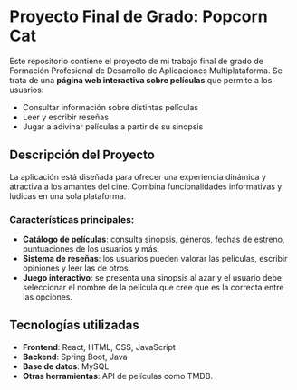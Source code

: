 # Proyecto Final de Grado: Popcorn Cat

Este repositorio contiene el proyecto de mi trabajo final de grado de Formación Profesional de Desarrollo de Aplicaciones Multiplataforma. Se trata de una **página web interactiva sobre películas** que permite a los usuarios:

- Consultar información sobre distintas películas  
- Leer y escribir reseñas  
- Jugar a adivinar películas a partir de su sinopsis  

## Descripción del Proyecto

La aplicación está diseñada para ofrecer una experiencia dinámica y atractiva a los amantes del cine. Combina funcionalidades informativas y lúdicas en una sola plataforma.

### Características principales:

- **Catálogo de películas**: consulta sinopsis, géneros, fechas de estreno, puntuaciones de los usuarios y más.  
- **Sistema de reseñas**: los usuarios pueden valorar las películas, escribir opiniones y leer las de otros.  
- **Juego interactivo**: se presenta una sinopsis al azar y el usuario debe seleccionar el nombre de la película que cree que es la correcta entre las opciones.  

## Tecnologías utilizadas

- **Frontend**: React, HTML, CSS, JavaScript  
- **Backend**: Spring Boot, Java
- **Base de datos**: MySQL
- **Otras herramientas**: API de películas como TMDB.
